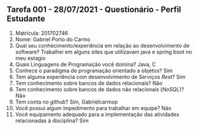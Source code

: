 ## Tarefa 001 - 28/07/2021 - Questionário - Perfil Estudante

1. Matrícula:   201702746
2. Nome:  Gabriel Porto do Carmo
3. Qual seu conhecimento/experiência em relação ao desenvolvimento de software?   Trabalhei em alguns sites que utilizavam java e spring boot no meu estagio  
4. Quais Linguagens de Programação você domina?   Java, C
5. Conhece o paradigma de programação orientado a objetos?  Sim
6. Tem alguma experiência com desenvolvimento de Serviços _Rest_?   Sim
7. Tem conhecimento sobre bancos de dados relacionais?  Não
8. Tem conhecimento sobre bancos de dados não relacionais (_NoSQL_)?  Não 
9. Tem conta no _github_?   Sim, Gabrielcarmop
10. Você possui algum impedimento para trabalhar em equipe?   Não
11. Você equipamento adequado para a implementação das atividades relacionadas à disciplina?  Sim


